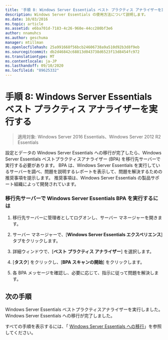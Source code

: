 ```yaml
---
title: '手順 8: Windows Server Essentials ベスト プラクティス アナライザーを実行する'
description: Windows Server Essentials の使用方法について説明します。
ms.date: 10/03/2016
ms.topic: article
ms.assetid: e6ba701d-7183-4c26-960e-44cc280bf3e6
author: nnamuhcs
ms.author: geschuma
manager: mtillman
ms.openlocfilehash: 25a991668f56bcb24606738a9a510d92b3d8f9eb
ms.sourcegitcommit: db2d46842c68813d043738d6523f13d8454fc972
ms.translationtype: MT
ms.contentlocale: ja-JP
ms.lasthandoff: 09/10/2020
ms.locfileid: "89625332"
---
```

# <a name="step-8-run-the-windows-server-essentials-best-practices-analyzer"></a>手順 8: Windows Server Essentials ベスト プラクティス アナライザーを実行する

>適用対象: Windows Server 2016 Essentials、Windows Server 2012 R2 Essentials

設定とデータの Windows Server Essentials への移行が完了したら、Windows Server Essentials ベストプラクティスアナライザー (BPA) を移行先サーバーで実行する必要があります。 BPA は、Windows Server Essentials を実行しているサーバーを調べ、問題を説明するレポートを表示して、問題を解決するための推奨事項を提示します。 推奨事項は、Windows Server Essentials の製品サポート組織によって開発されています。

### <a name="to-run-the--windows-server-essentials-bpa-on-the-destination-server"></a>移行先サーバーで Windows Server Essentials BPA を実行するには

1.  移行先サーバーに管理者としてログオンし、サーバー マネージャーを開きます。

2.  サーバー マネージャーで、[**Windows Server Essentials エクスペリエンス**] タブをクリックします。

3.  詳細ウィンドウで、[**ベスト プラクティス アナライザー**] を選択します。

4.  [**タスク**] をクリックし、[**BPA スキャンの開始**] をクリックします。

5.  各 BPA メッセージを確認し、必要に応じて、指示に従って問題を解決します。

## <a name="next-steps"></a>次の手順
 Windows Server Essentials ベストプラクティスアナライザーを実行しました。 Windows Server Essentials への移行が完了しました。


すべての手順を表示するには、「 [Windows Server Essentials への移行](Migrate-from-Previous-Versions-to-Windows-Server-Essentials-or-Windows-Server-Essentials-Experience.md)」を参照してください。

